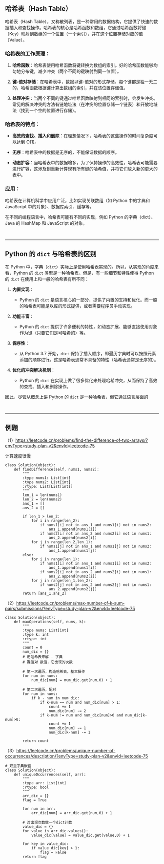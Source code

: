 ## 哈希表（Hash Table）

哈希表（Hash Table），又称散列表，是一种常用的数据结构，它提供了快速的数据插入和查找操作。哈希表的核心是哈希函数和数组，它通过哈希函数将键（Key）映射到数组的一个位置（一个索引），并在这个位置存储对应的值（Value）。

### 哈希表的工作原理：

1. **哈希函数**：哈希表使用哈希函数将键转换为数组的索引。好的哈希函数能够均匀地分布键，减少冲突（两个不同的键映射到同一位置）。

2. **键-值对存储**：在哈希表中，数据以键-值对的形式存储。每个键都是独一无二的，哈希函数根据键计算出数组的索引，并在该位置存储值。

3. **处理冲突**：当两个不同的键通过哈希函数映射到相同的索引时，会发生冲突。常见的解决冲突的方法有链地址法（在冲突的位置存储一个链表）和开放地址法（找到一个空的位置进行存储）。

### 哈希表的特点：

- **高效的查找、插入和删除**：在理想情况下，哈希表的这些操作的时间复杂度可以达到 O(1)。

- **无序**：哈希表中的数据是无序的，不能保证数据的顺序。

- **动态扩容**：当哈希表中的数据增多，为了保持操作的高效性，哈希表可能需要进行扩容，这涉及到重新计算现有所有键的哈希值，并将它们放入新的更大的表中。

### 应用：

哈希表在计算机科学中应用广泛，比如实现关联数组（如 Python 中的字典和 JavaScript 中的对象）、数据库索引、缓存等。

在不同的编程语言中，哈希表可能有不同的实现，例如 Python 的字典（dict）、Java 的 HashMap 和 JavaScript 的对象。

&nbsp;

---

## Python 的 `dict` 与哈希表的区别

在 Python 中，字典（`dict`）实际上是使用哈希表实现的。所以，从实现的角度来看，Python 的 `dict` 类型是一种哈希表。但是，有一些细节和特性使得 Python 的 `dict` 在使用上和一般的哈希表有所不同：

1. **内置实现**：
   - Python 的 `dict` 是语言核心的一部分，提供了内置的支持和优化。而一般的哈希表可能是以库的形式提供，或者需要程序员手动实现。

2. **功能丰富**：
   - Python 的 `dict` 提供了许多便利的特性，如动态扩展、能够直接使用对象作为键（只要它们是可哈希的）等。

3. **保序性**：
   - 从 Python 3.7 开始，`dict` 保持了插入顺序，即遍历字典时可以按照元素添加的顺序进行。这是哈希表通常不具备的特性（哈希表通常是无序的）。

4. **优化的冲突解决机制**：
   - Python 的 `dict` 在实现上做了很多优化来处理哈希冲突，从而保持了高效的查找、插入和删除操作。

因此，尽管从概念上讲 Python 的 `dict` 是一种哈希表，但它通过语言层面的

&nbsp;

---

## 例题

（1）https://leetcode.cn/problems/find-the-difference-of-two-arrays/?envType=study-plan-v2&envId=leetcode-75

计算速度很慢
```shell
class Solution(object):
    def findDifference(self, nums1, nums2):
        """
        :type nums1: List[int]
        :type nums2: List[int]
        :rtype: List[List[int]]
        """
        len_1 = len(nums1)
        len_2 = len(nums2)
        ans_1 = []
        ans_2 = []
        
        if len_1 > len_2:
            for i in range(len_2):
                if nums1[i] not in ans_1 and nums1[i] not in nums2:
                    ans_1.append(nums1[i])
                if nums2[i] not in ans_2 and nums2[i] not in nums1:
                    ans_2.append(nums2[i])
            for j in range(len_2,len_1):
                if nums1[j] not in ans_1 and nums1[j] not in nums2:
                    ans_1.append(nums1[j])
        else:
            for i in range(len_1):
                if nums1[i] not in ans_1 and nums1[i] not in nums2:
                    ans_1.append(nums1[i])
                if nums2[i] not in ans_2 and nums2[i] not in nums1:
                    ans_2.append(nums2[i])
            for j in range(len_1,len_2):
                if nums2[j] not in ans_2 and nums2[j] not in nums1:
                    ans_2.append(nums2[j])
        return [ans_1,ans_2]
```

（2）https://leetcode.cn/problems/max-number-of-k-sum-pairs/submissions/?envType=study-plan-v2&envId=leetcode-75

```shell
class Solution(object):
    def maxOperations(self, nums, k):
        """
        :type nums: List[int]
        :type k: int
        :rtype: int
        """
        count = 0
        num_dic = {}
        # 用哈希表来解 - 字典
        # 键值对 数值，它出现的次数
        
        # 第一次遍历，构造哈希表，基本操作
        for num in nums:
            num_dic[num] = num_dic.get(num,0) + 1
        
        # 第二次遍历，配对
        for num in nums:
            if k - num in num_dic:
                if k-num == num and num_dic[num] > 1:
                    count += 1
                    num_dic[num] -= 2
                if k-num != num and num_dic[num]>0 and num_dic[k-num]>0:
                    count += 1
                    num_dic[num] -= 1
                    num_dic[k-num] -= 1

        return count
```

（3）https://leetcode.cn/problems/unique-number-of-occurrences/description/?envType=study-plan-v2&envId=leetcode-75

```shell
# 双重字典嵌套
class Solution(object):
    def uniqueOccurrences(self, arr):
        """
        :type arr: List[int]
        :rtype: bool
        """
        arr_dic = {}
        flag = True

        for num in arr:
            arr_dic[num] = arr_dic.get(num,0) + 1
        
        # 对出现次数做一个dict计数
        value_dic = {}
        for value in arr_dic.values():
            value_dic[value] = value_dic.get(value,0) + 1
        
        for key in value_dic:
            if value_dic[key] > 1:
                flag = False
        return flag
```